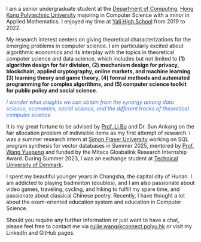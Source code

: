I am a senior undergraduate student at the [Department of Computing](https://www.polyu.edu.hk/comp), [Hong Kong Polytechnic University](https://www.polyu.edu.hk) majoring in Computer Science with a minor in Applied Mathematics. I enjoyed my time at [Yali High School](https://www.yalechina.org/who-we-are) from 2019 to 2022. 

My research interest centers on giving theoretical characterizations for the emerging problems in computer science. I am particularly excited about algorithmic economics and its interplay with the topics in theoretical computer science and data science, which includes but not limited to **(1) algorithm design for fair division, (2) mechanism design for privacy, blockchain, applied cryptography, online markets, and machine learning (3) learning theory and game theory, (4) formal methods and automated programming for complex algorithms, and (5) computer science toolkit for public policy and social science**. 

*<span style="color: #326DF4;">I wonder what insights we can obtain from the synergy among data science, economics, social science, and the different tracks of theoretical computer science.</span>*

It is my great fortune to be advised by [Prof. Li Bo](https://www4.comp.polyu.edu.hk/~bo2li/) and Dr. Sun Ankang on the fair allocation problem of indivisible items as my first attempt of research. I was a summer research intern at [Simon Fraser University](https://www.sfu.ca) working on SQL program synthesis for vector databases in Summer 2025, mentored by [Prof. Wang Yuepeng](https://www.cs.sfu.ca/~yuepeng/) and funded by the Mitacs Gloabalink Research Internship Award. During Summer 2023, I was an exchange student at [Technical University of Denmark](https://www.dtu.dk/).

I spent my beautiful younger years in Changsha, the capital city of Hunan. I am addicted to playing badminton (doubles), and I am also passionate about video games, traveling, cycling, and hiking to fulfill my spare time, and passionate about classical Chinese poetry. Recently, I have thought a lot about the exam-oriented education system and education in Computer Science.

Should you require any further information or just want to have a chat, please feel free to contact me via ruijie.wang@connect.polyu.hk or visit my LinkedIn and GitHub pages.